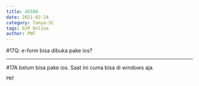 ```yaml
---
title: 45598
date: 2021-02-24
category: Tanya-SC
tags: DJP Online
author: PNT
---
```


#17Q: e-form bisa dibuka pake ios?

---

#17A belum bisa pake ios. Saat ini cuma bisa di windows aja.

`PNT`
